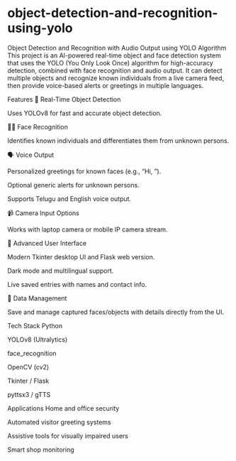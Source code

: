 # object-detection-and-recognition-using-yolo
Object Detection and Recognition with Audio Output using YOLO Algorithm
This project is an AI-powered real-time object and face detection system that uses the YOLO (You Only Look Once) algorithm for high-accuracy detection, combined with face recognition and audio output. It can detect multiple objects and recognize known individuals from a live camera feed, then provide voice-based alerts or greetings in multiple languages.

Features
🎯 Real-Time Object Detection

Uses YOLOv8 for fast and accurate object detection.

🧑‍🦰 Face Recognition

Identifies known individuals and differentiates them from unknown persons.

🗣 Voice Output

Personalized greetings for known faces (e.g., “Hi, <name>”).

Optional generic alerts for unknown persons.

Supports Telugu and English voice output.

📹 Camera Input Options

Works with laptop camera or mobile IP camera stream.

🎨 Advanced User Interface

Modern Tkinter desktop UI and Flask web version.

Dark mode and multilingual support.

Live saved entries with names and contact info.

💾 Data Management

Save and manage captured faces/objects with details directly from the UI.

Tech Stack
Python

YOLOv8 (Ultralytics)

face_recognition

OpenCV (cv2)

Tkinter / Flask

pyttsx3 / gTTS

Applications
Home and office security

Automated visitor greeting systems

Assistive tools for visually impaired users

Smart shop monitoring
